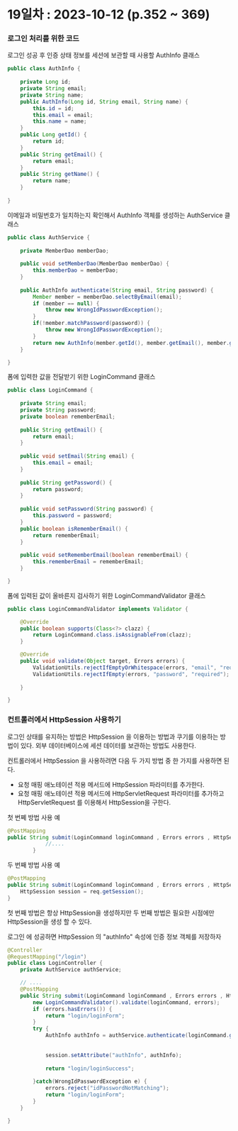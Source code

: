 # 19일차 : 2023-10-12 (p.352 ~ 369)

### 로그인 처리를 위한 코드

로그인 성공 후 인증 상태 정보를 세션에 보관할 때 사용할 AuthInfo 클래스

```java
public class AuthInfo {
	
	private Long id;
	private String email;
	private String name;
	public AuthInfo(Long id, String email, String name) {
		this.id = id;
		this.email = email;
		this.name = name;
	}
	public Long getId() {
		return id;
	}
	public String getEmail() {
		return email;
	}
	public String getName() {
		return name;
	}
	
}
```

이메일과 비밀번호가 일치하는지 확인해서 AuthInfo 객체를 생성하는 
AuthService 클래스

```java
public class AuthService {
	
	private MemberDao memberDao;
	
	public void setMemberDao(MemberDao memberDao) {
		this.memberDao = memberDao;
	}
	
	public AuthInfo authenticate(String email, String password) {
		Member member = memberDao.selectByEmail(email);
		if (member == null) {
			throw new WrongIdPasswordException();
		}
		if(!member.matchPassword(password)) {
			throw new WrongIdPasswordException();
		}
		return new AuthInfo(member.getId(), member.getEmail(), member.getName());
	}

}
```

폼에 입력한 값을 전달받기 위한 LoginCommand 클래스

```java
public class LoginCommand {
	
	private String email;
	private String password;
	private boolean rememberEmail;
	
	public String getEmail() {
		return email;
	}
	
	public void setEmail(String email) {
		this.email = email;
	}
	
	public String getPassword() {
		return password;
	}
	
	public void setPassword(String password) {
		this.password = password;
	}
	public boolean isRememberEmail() {
		return rememberEmail;
	}
	
	public void setRememberEmail(boolean rememberEmail) {
		this.rememberEmail = rememberEmail;
	}

}
```

폼에 입력된 값이 올바른지 검사하기 위한 LoginCommandValidator 클래스

```java
public class LoginCommandValidator implements Validator {

	@Override
	public boolean supports(Class<?> clazz) {
		return LoginCommand.class.isAssignableFrom(clazz);
	}

	@Override
	public void validate(Object target, Errors errors) {
		ValidationUtils.rejectIfEmptyOrWhitespace(errors, "email", "required");
		ValidationUtils.rejectIfEmpty(errors, "password", "required");
		
	}

}

```


### 컨트롤러에서 HttpSession 사용하기

로그인 상태를 유지하는 방법은 HttpSession 을 이용하는 방법과 쿠기를 이용하는 방법이 있다.
외부 데이터베이스에 세션 데이터를 보관하는 방법도 사용한다.


컨트롤러에서 HttpSession 을 사용하려면 다음 두 가지 방법 중 한 가지를 사용하면 된다.

- 요청 매핑 애노테이션 적용 메서드에 HttpSession 파라미터를 추가한다.
- 요청 매핑 애노테이션 적용 메서드에 HttpServletRequest 파라미터를 추가하고 HttpServletRequest 를 이용해서
HttpSession을 구한다.


첫 번쩨 방법 사용 예

```java
@PostMapping
public String submit(LoginCommand loginCommand , Errors errors , HttpSession session) {
            //....
        }
```

두 번째 방법 사용 예

```java
@PostMapping
public String submit(LoginCommand loginCommand , Errors errors , HttpServletRequest req) {
    HttpSession session = req.getSession();    
}
```

첫 번째 방법은 항상 HttpSession을 생성하지만 두 번째 방법은 필요한 시점에만 HttpSession을
생성 할 수 있다. 



로그인 에 성공하면 HttpSession 의 "authInfo" 속성에 인증 정보 객체를 저장하자

```java
@Controller
@RequestMapping("/login")
public class LoginController {
	private AuthService authService;

    // ....
	@PostMapping
	public String submit(LoginCommand loginCommand , Errors errors , HttpSession session) {
		new LoginCommandValidator().validate(loginCommand, errors);
		if (errors.hasErrors()) {
			return "login/loginForm";
		}
		try {
			AuthInfo authInfo = authService.authenticate(loginCommand.getEmail(), loginCommand.getPassword());
			
			
			session.setAttribute("authInfo", authInfo);
			
			return "login/loginSuccess";
			
		}catch(WrongIdPasswordException e) {
			errors.reject("idPasswordNotMatching");
			return "login/loginForm";
		}
	}

}
```